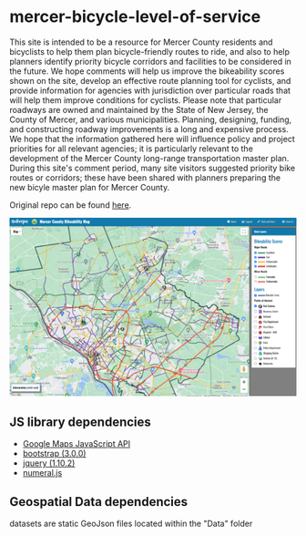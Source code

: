 # mercer-bicycle-level-of-service
This site is intended to be a resource for Mercer County residents and bicyclists to help them plan bicycle-friendly routes to ride, and also to help planners identify priority bicycle corridors and facilities to be considered in the future. We hope comments will help us improve the bikeability scores shown on the site, develop an effective route planning tool for cyclists, and provide information for agencies with jurisdiction over particular roads that will help them improve conditions for cyclists. Please note that particular roadways are owned and maintained by the State of New Jersey, the County of Mercer, and various municipalities. Planning, designing, funding, and constructing roadway improvements is a long and expensive process. We hope that the information gathered here will influence policy and project priorities for all relevant agencies; it is particularly relevant to the development of the Mercer County long-range transportation master plan. During this site's comment period, many site visitors suggested priority bike routes or corridors; these have been shared with planners preparing the new bicyle master plan for Mercer County. 

Original repo can be found [here](https://github.com/gudrick-fred/MercerBLOS). 

![](/img/MercerBLOS.png)

## JS library dependencies
- [Google Maps JavaScript API](https://developers.google.com/maps/documentation/javascript/overview)
- [bootstrap (3.0.0)](https://getbootstrap.com)
- [jquery (1.10.2)](https://api.jquery.com/)
- [numeral.js](http://numeraljs.com/)

## Geospatial Data dependencies
datasets are static GeoJson files located within the "Data" folder